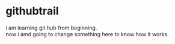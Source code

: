 # githubtrail
i am learning git hub from beginning.
<br> now i amd going to change something here
to know how it works. </br>